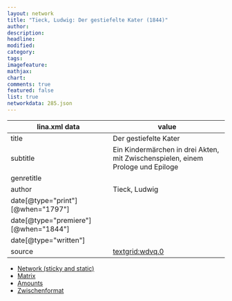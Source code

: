 ```yaml
---
layout: network
title: "Tieck, Ludwig: Der gestiefelte Kater (1844)"
author:
description:
headline:
modified:
category:
tags:
imagefeature: 
mathjax: 
chart: 
comments: true
featured: false
list: true
networkdata: 285.json
---
```

lina.xml data  | value
------------- | -------------
title|Der gestiefelte Kater
subtitle|Ein Kindermärchen in drei Akten, mit Zwischenspielen, einem Prologe und Epiloge
genretitle|
author|Tieck, Ludwig
date[@type="print"][@when="1797"]|
date[@type="premiere"][@when="1844"]|
date[@type="written"]|
source|[textgrid:wdvq.0](https://textgridlab.org/1.0/tgcrud-public/rest/textgrid:wdvq.0/data)



* [Network (sticky and static)](/linas/network285)
* [Matrix](/linas/matrix285)
* [Amounts](/linas/amount285)
* [Zwischenformat](/linas/lina285 )
